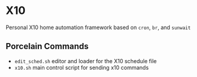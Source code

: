 X10
===

Personal X10 home automation framework based on `cron`, `br`, and `sunwait`


Porcelain Commands
------------------

- `edit_sched.sh` editor and loader for the X10 schedule file
- `x10.sh` main control script for sending x10 commands

